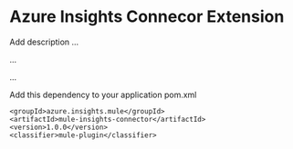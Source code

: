 # Azure Insights Connecor Extension

Add description ...


...


...


Add this dependency to your application pom.xml

```
<groupId>azure.insights.mule</groupId>
<artifactId>mule-insights-connector</artifactId>
<version>1.0.0</version>
<classifier>mule-plugin</classifier>
```

